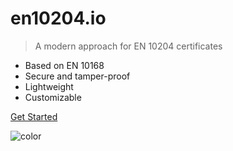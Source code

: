 

# **en10204.io**

> A modern approach for EN 10204 certificates

- Based on EN 10168
- Secure and tamper-proof
- Lightweight
- Customizable

[Get Started](use_case)

![color](#FFFFFF)
